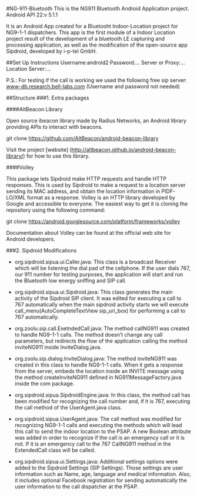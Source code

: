 #NG-911-Bluetooth
This is the NG911 Bluetooth Android Application project.
Android API 22:v 5.1.1

It is an Android App created for a Bluetooht Indoor-Location project for NG9-1-1 dispatchers. 
This app is the first module of a Indoor Location project result of the development of a bluetooth LE capturing and processing application, as well as the modification of the open-source app Sipdroid, developed by i-p-tel GmbH.

##Set Up Instructions
Username:android2
Password:...
Server or Proxy:...
Location Server:...

P.S.: For testing if the call is working we used the following free sip server:
www-db.research.bell-labs.com (Username and password not needed)

##Structure
###1. Extra packages

####AltBeacon Library

 Open source ibeacon library made by Radius Networks, an Android library providing APIs to interact with beacons.
 
 git clone https://github.com/AltBeacon/android-beacon-library
 
 Visit the project [website] (http://altbeacon.github.io/android-beacon-library/) for how to use this library.

####Volley

This package lets Sipdroid make HTTP requests and handle HTTP responses. This is used by Sipdroid to make a request to a location server sending its MAC address, and obtain the location information in PIDF-LO/XML format as a response. Volley is an HTTP library developed by Google and accessible to everyone. The easiest way to get it is cloning the repository using the following command:

git clone https://android.googlesource.com/platform/frameworks/volley

Documentation about Volley can be found at the official web site for Android developers.

###2. Sipdroid Modifications

- org.sipdroid.sipua.ui.Caller.java: 
This class is a broadcast Receiver which will be listening the dial pad of the cellphone. If the user dials 767, our 911 number for testing purposes, the application will start and run the Bluetooth low energy sniffing and SIP call.

- org.sipdroid.sipua.ui.Sipdroid.java: 
This class generates the main activity of the Sipdroid SIP client.  It was edited for executing a call to 767 automatically when the main sipdroid activity starts we will execute call_menu(AutoCompleteTextView sip_uri_box) for performing a call to 767 automatically.

- org.zoolu.sip.call.ExetndedCall.java: 
The method callNG911 was created to handle NG9-1-1 calls. The method doesn’t change any call parameters, but redirects the flow of the application calling the method inviteNG911 inside InviteDialog.java.

- org.zoolu.sip.dialog.InviteDialog.java: 
The method inviteNG911 was created in this class to handle NG9-1-1 calls. When it gets a response from the server, embeds the location inside an INVITE message using the method createInviteNG911 defined in NG911MessageFactory.java inside the com package.

- org.sipdroid.sipua.SipdroidEngine.java: 
In this class, the method call has been modified for recognizing the call number and, if it is 767, executing the call method of the UserAgent.java class.

- org.sipdroid.sipua.UserAgent.java: 
The call method was modified for recognizing NG9-1-1 calls and executing the methods which will lead this call to send the indoor location to the PSAP. A new Boolean attribute was added in order to recognize if the call is an emergency call or it is not. If it is an emergency call to the 767 CallNG911 method in the ExtendedCall class will be called.

- org.sipdroid.sipua.ui.Settings.java: 
Additional settings options were added to the Sipdroid Settings (SIP Settings). Those settings are user information such as Name, age, language and medical information. Also, it includes optional Facebook registration for sending automatically the user information to the call dispatcher at the PSAP.

